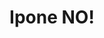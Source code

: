 ---
pid: LLP131
title: Ipone NO!
location_transcription: in center city at the Love statue
zipcode: '19114'
outside_phl: 
neighborhood: Torresdale
age: '11'
age_range: 6-13
instagram: 
image_file_name: LLP_131.jpg
proposal_transcription: A statue of a cell phone to remind people to get off the phones
  and notice the real world.
topic: Family,Technology,Uplifting
topic_summary: 0, 0, 0
type: Sculpture Statue
keywords_other: 
credit: Daniel
image_labels: 
twitter: 
facebook: 
permalink: "/monuments/llp131/"
layout: item-page
---